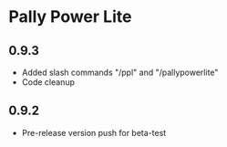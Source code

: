 # Pally Power Lite

## 0.9.3

- Added slash commands "/ppl" and "/pallypowerlite"
- Code cleanup

## 0.9.2

- Pre-release version push for beta-test